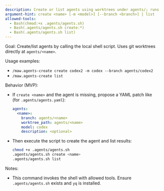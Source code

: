 ```yaml
---
description: Create or list agents using worktrees under agents/; runs the shell script
argument-hint: create <name> [-m <model>] [--branch <branch>] | list
allowed-tools:
  - Bash(chmod:+x .agents/agents.sh)
  - Bash(.agents/agents.sh create:*)
  - Bash(.agents/agents.sh list)
---
```


Goal: Create/list agents by calling the local shell script. Uses git worktrees directly at `agents/<name>`.

Usage examples:
- `/maw.agents-create create codex2 -m codex --branch agents/codex2`
- `/maw.agents-create list`

Behavior (MVP):
- If `create <name>` and the agent is missing, propose a YAML patch like (for `.agents/agents.yaml`):
  ```yaml
  agents:
    <name>:
      branch: agents/<name>
      worktree_path: agents/<name>
      model: codex
      description: <optional>
  ```
- Then execute the script to create the agent and list results:
  ```bash
  chmod +x .agents/agents.sh
  .agents/agents.sh create <name>
  .agents/agents.sh list
  ```

Notes:
- This command invokes the shell with allowed tools. Ensure `.agents/agents.sh` exists and `yq` is installed.
